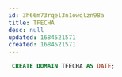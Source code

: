 ```yaml
---
id: 3h66m73rqel3n1owqlzn98a
title: TFECHA
desc: null
updated: 1684521571
created: 1684521571
---
```



```sql
 CREATE DOMAIN TFECHA AS DATE;
```
